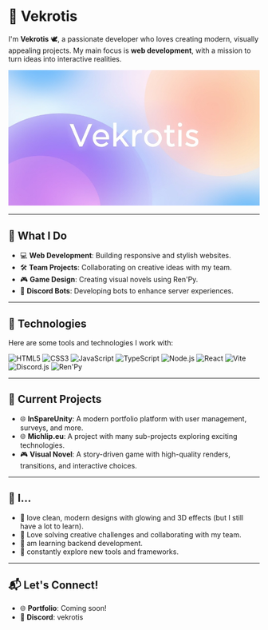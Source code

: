 # 🌟 Vekrotis
I'm **Vekrotis** 🕊, a passionate developer who loves creating modern, visually appealing projects. My main focus is **web development**, with a mission to turn ideas into interactive realities.

![Background](https://raw.githubusercontent.com/Vekrotis/Vekrotis/refs/heads/main/HHSrwcZ0.jpg)

---

## 🚀 What I Do
- 💻 **Web Development**: Building responsive and stylish websites.
- 🛠 **Team Projects**: Collaborating on creative ideas with my team.
- 🎮 **Game Design**: Creating visual novels using Ren'Py.
- 🤖 **Discord Bots**: Developing bots to enhance server experiences.

---

## 🔧 Technologies
Here are some tools and technologies I work with: 

![HTML5](https://img.shields.io/badge/HTML-E34F26?style=flat-square&logo=html5&logoColor=white)
![CSS3](https://img.shields.io/badge/CSS-1572B6?style=flat-square&logo=css3&logoColor=white)
![JavaScript](https://img.shields.io/badge/JavaScript-F7DF1E?style=flat-square&logo=javascript&logoColor=black)
![TypeScript](https://img.shields.io/badge/TypeScript-3178C6?style=flat-square&logo=typescript&logoColor=white)
![Node.js](https://img.shields.io/badge/Node.js-339933?style=flat-square&logo=nodedotjs&logoColor=white)
![React](https://img.shields.io/badge/React-61DAFB?style=flat-square&logo=react&logoColor=black)
![Vite](https://img.shields.io/badge/Vite-646CFF?style=flat-square&logo=vite&logoColor=white)
![Discord.js](https://img.shields.io/badge/Discord.js-5865F2?style=flat-square&logo=discord&logoColor=white)
![Ren'Py](https://img.shields.io/badge/Ren'Py-1D1F2A?style=flat-square&logo=renpy&logoColor=white)

---

## 🌱 Current Projects
- 🌐 **InSpareUnity**: A modern portfolio platform with user management, surveys, and more.
- 🌐 **Michlip.eu**: A project with many sub-projects exploring exciting technologies.
- 🎮 **Visual Novel**: A story-driven game with high-quality renders, transitions, and interactive choices.

---

## 🌟 I...
- 🎨 love clean, modern designs with glowing and 3D effects (but I still have a lot to learn).
- 🧩 Love solving creative challenges and collaborating with my team.
- 🐣 am learning backend development.
- 🚀 constantly explore new tools and frameworks.

---

## 📬 Let's Connect!
- 🌐 **Portfolio**: Coming soon!
- 💬 **Discord**: vekrotis
